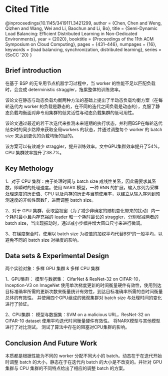 # Cited Title

@inproceedings{10.1145/3419111.3421299,
author = {Chen, Chen and Weng, Qizhen and Wang, Wei and Li, Baochun and Li, Bo},
title = {Semi-Dynamic Load Balancing: Efficient Distributed Learning in Non-Dedicated Environments},
year = {2020},
booktitle = {Proceedings of the 11th ACM Symposium on Cloud Computing},
pages = {431–446},
numpages = {16},
keywords = {load balancing, synchronization, distributed learning},
series = {SoCC '20}
}


## Brief introduction

在基于 BSP 的无专用节点机器学习过程中，当 worker 的性能不足以匹配负载时，会变成 deterministic straggler，拖累整体的训练效率。

该论文在静态与动态负载均衡两种方法的基础上提出了半动态负载均衡方案（在每轮迭代内 worker 的负载是静态的，在不同的迭代之间负载是动态的），克服了静态负载均衡面对非专用集群的低灵活性与动态负载集群的低可用性。

该论文通过最近的若干次迭代来推测未来短期的执行状态，并利用BSP在每轮迭代结束时的同步路障来获取全局workers 的状态，并通过调整每个 worker  的 batch size 来达到更优的负载均衡的目的。

该方案可以有效减少 straggler，提升训练效率。文中GPU集群效率提升了54%，CPU 集群效率提升了38.7%。

## Key Methology

1、对于 CPU 集群：由于处理时间与 batch size 成线性关系，因此需要求其系数，即瞬时的处理速度。使用 NARX 模型，一种 RNN 的扩展，输入序列为采样处理速度的历史值、CPU 以及内存的历史与当前使用率，以建立从输入序列到预测速度的非线性函数F，进而调整 batch size。

2、对于 GPU 集群，获取监视窗（为了减少非确定的随机变化带来的扰动）内一个耗时最小且内存充裕的 leader 和一个耗时最长的 straggler，分别增减两者的batch size，当出现振动时，通过减小步幅并增大窗口尺寸来进行微调。

3、在梯度聚合时，使用以 batch size 为权值的加权平均代替BSP的一般平均，以避免不同的 batch size 对梯度的影响。


## Data sets & Experimental Design

两个实验对象：多样 GPU 集群 & 多样 CPU 集群

1、GPU集群：
模型与数据集： CifarNet & ResNet-32 on CIFAR-10，Inception-V3 on ImageNet
使用单次梯度更新的时间衡量硬件有效性，使用到达目标准确率所需的更新次数来衡量统计有效性，到达目标准确率所需的总时间衡量总体的有效性。
并使用四个GPU组成的微观集群对 batch size 与处理时间的变化进行了验证。

2、CPU集群：
模型与数据集：SVM on a malicious URL，ResNet-32 on CIFAR-10 dataset
使用平均迭代时间衡量硬件有效性。
将NARX模型与其他模型进行了对比测试。
测试了算法中存在的阻塞对CPU集群的影响。


## Conclusion And Future Work

本质都是根据性能为不同的 worker 分配不同大小的 batch。动态在于在迭代开始时调整 batch 的大小，静态在于在迭代内 batch 的大小是不改变的。并针对 GPU 集群与 CPU 集群的不同特点给出了相应的调整 batch 的方案。
